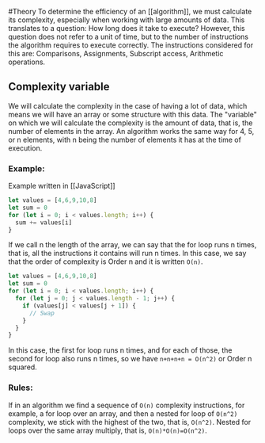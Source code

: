 #Theory 
To determine the efficiency of an [[algorithm]], we must calculate its complexity, especially when working with large amounts of data. This translates to a question: How long does it take to execute? However, this question does not refer to a unit of time, but to the number of instructions the algorithm requires to execute correctly. The instructions considered for this are: Comparisons, Assignments, Subscript access, Arithmetic operations.
## Complexity variable
We will calculate the complexity in the case of having a lot of data, which means we will have an array or some structure with this data. The "variable" on which we will calculate the complexity is the amount of data, that is, the number of elements in the array. An algorithm works the same way for 4, 5, or n elements, with n being the number of elements it has at the time of execution.
### Example:
Example written in [[JavaScript]]
```js
let values = [4,6,9,10,8]
let sum = 0
for (let i = 0; i < values.length; i++) {
  sum += values[i]
}
```
If we call n the length of the array, we can say that the for loop runs n times, that is, all the instructions it contains will run n times. In this case, we say that the order of complexity is Order n and it is written `O(n)`.
```js
let values = [4,6,9,10,8]
let sum = 0
for (let i = 0; i < values.length; i++) {
  for (let j = 0; j < values.length - 1; j++) {
    if (values[j] < values[j + 1]) {
      // Swap
    }
  }
}
```
In this case, the first for loop runs n times, and for each of those, the second for loop also runs n times, so we have `n+n+n+n = O(n^2)` or Order n squared.
### Rules:
If in an algorithm we find a sequence of `O(n)` complexity instructions, for example, a for loop over an array, and then a nested for loop of `O(n^2)` complexity, we stick with the highest of the two, that is, `O(n^2)`. Nested for loops over the same array multiply, that is, `O(n)*O(n)=O(n^2)`.